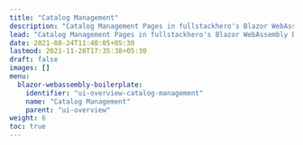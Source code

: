 ```yaml
---
title: "Catalog Management"
description: "Catalog Management Pages in fullstackhero's Blazor WebAssembly Boilerplate."
lead: "Catalog Management Pages in fullstackhero's Blazor WebAssembly Boilerplate."
date: 2021-08-24T11:40:05+05:30
lastmod: 2021-11-28T17:35:38+05:30
draft: false
images: []
menu:
  blazor-webassembly-boilerplate:
    identifier: "ui-overview-catalog-management"
    name: "Catalog Management"
    parent: "ui-overview"
weight: 6
toc: true
---
```




